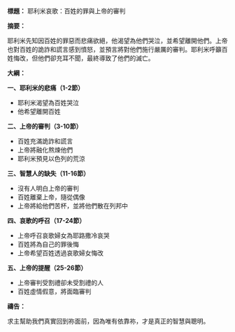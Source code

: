 **標題：** 耶利米哀歌：百姓的罪與上帝的審判

**摘要：**

耶利米先知因百姓的罪惡而悲痛欲絕，他渴望為他們哭泣，並希望離開他們。上帝也對百姓的詭詐和謊言感到憤怒，並預言將對他們施行嚴厲的審判。耶利米呼籲百姓悔改，但他們卻充耳不聞，最終導致了他們的滅亡。

**大綱：**

**一、耶利米的悲痛（1-2節）**
* 耶利米渴望為百姓哭泣
* 他希望離開百姓

**二、上帝的審判（3-10節）**
* 百姓充滿詭詐和謊言
* 上帝將融化熬煉他們
* 耶利米預見以色列的荒涼

**三、智慧人的缺失（11-16節）**
* 沒有人明白上帝的審判
* 百姓離棄上帝，隨從偶像
* 上帝將給他們苦杯，並將他們散在列邦中

**四、哀歌的呼召（17-24節）**
* 上帝呼召哀歌婦女為耶路撒冷哀哭
* 百姓將為自己的罪後悔
* 上帝希望百姓透過哀歌婦女悔改

**五、上帝的提醒（25-26節）**
* 上帝審判受割禮卻未受割禮的人
* 百姓虛情假意，將面臨審判

**禱告：**

求主幫助我們真實回到祢面前，因為唯有依靠祢，才是真正的智慧與聰明。